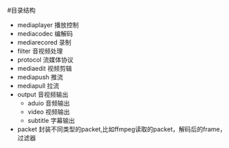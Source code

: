 #目录结构

* mediaplayer	播放控制
* mediacodec 		编解码
* mediarecored	录制
* filter		音视频处理
* protocol		流媒体协议
* mediaedit		视频剪辑
* mediapush		推流
* mediapull		拉流
* output		音视频输出
	- aduio		音频输出
	- video		视频输出
	- subtitle	字幕输出
* packet		封装不同类型的packet,比如ffmpeg读取的packet，解码后的frame，过滤器	